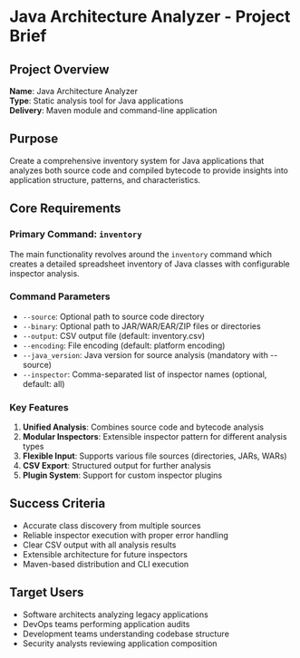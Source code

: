 # Java Architecture Analyzer - Project Brief

## Project Overview
**Name**: Java Architecture Analyzer  
**Type**: Static analysis tool for Java applications  
**Delivery**: Maven module and command-line application  

## Purpose
Create a comprehensive inventory system for Java applications that analyzes both source code and compiled bytecode to provide insights into application structure, patterns, and characteristics.

## Core Requirements

### Primary Command: `inventory`
The main functionality revolves around the `inventory` command which creates a detailed spreadsheet inventory of Java classes with configurable inspector analysis.

### Command Parameters
- `--source`: Optional path to source code directory
- `--binary`: Optional path to JAR/WAR/EAR/ZIP files or directories
- `--output`: CSV output file (default: inventory.csv)
- `--encoding`: File encoding (default: platform encoding)
- `--java_version`: Java version for source analysis (mandatory with --source)
- `--inspector`: Comma-separated list of inspector names (optional, default: all)

### Key Features
1. **Unified Analysis**: Combines source code and bytecode analysis
2. **Modular Inspectors**: Extensible inspector pattern for different analysis types
3. **Flexible Input**: Supports various file sources (directories, JARs, WARs)
4. **CSV Export**: Structured output for further analysis
5. **Plugin System**: Support for custom inspector plugins

## Success Criteria
- Accurate class discovery from multiple sources
- Reliable inspector execution with proper error handling
- Clear CSV output with all analysis results
- Extensible architecture for future inspectors
- Maven-based distribution and CLI execution

## Target Users
- Software architects analyzing legacy applications
- DevOps teams performing application audits
- Development teams understanding codebase structure
- Security analysts reviewing application composition
